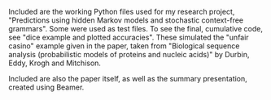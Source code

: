Included are the working Python files used for my research project, "Predictions using hidden Markov models and stochastic context-free grammars".  Some were used as test files.  To see the final, cumulative code, see "dice example and plotted accuracies".  These simulated the "unfair casino" example given in the paper, taken from "Biological sequence analysis (probabilistic models of proteins and nucleic acids)" by Durbin, Eddy, Krogh and Mitchison.

Included are also the paper itself, as well as the summary presentation, created using Beamer.
